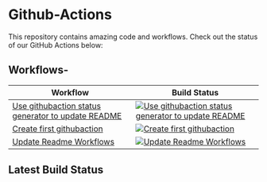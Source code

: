 # Github-Actions

This repository contains amazing code and workflows. Check out the status of our GitHub Actions below:

## Workflows-

<!-- START_ACTIONS_TABLE -->
| Workflow | Build Status |
|----------|--------------|
| [Use githubaction status generator to update README](.github/workflows/readme-customgenerator.yaml) | [![Use githubaction status generator to update README](https://github.com/girish-devops-project/github-action/actions/workflows/readme-customgenerator.yaml/badge.svg)](https://github.com/girish-devops-project/github-action/actions/workflows/readme-customgenerator.yaml) |
| [Create first githubaction](.github/workflows/readme-script.yaml) | [![Create first githubaction](https://github.com/girish-devops-project/github-action/actions/workflows/readme-script.yaml/badge.svg)](https://github.com/girish-devops-project/github-action/actions/workflows/readme-script.yaml) |
| [Update Readme Workflows](.github/workflows/readme-sed.yaml) | [![Update Readme Workflows](https://github.com/girish-devops-project/github-action/actions/workflows/readme-sed.yaml/badge.svg)](https://github.com/girish-devops-project/github-action/actions/workflows/readme-sed.yaml) |
<!-- END_ACTIONS_TABLE -->

## Latest Build Status
